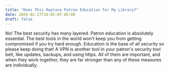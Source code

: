```yaml
---
title: "Does This Replace Patron Education for My Library?"
date: 2020-02-27T16:02:07-05:00
draft: false
---
```


No! The best security has many layered. Patron education is absolutely essential. The best tools in the world won't keep you from getting compromised if you try hard enough. Education is the base of all security so please keep doing that! A VPN is another tool in your patron's security tool belt, like updates, backups, and using https. All of them are important, and when they work together, they are far stronger than any of these measures are individually.